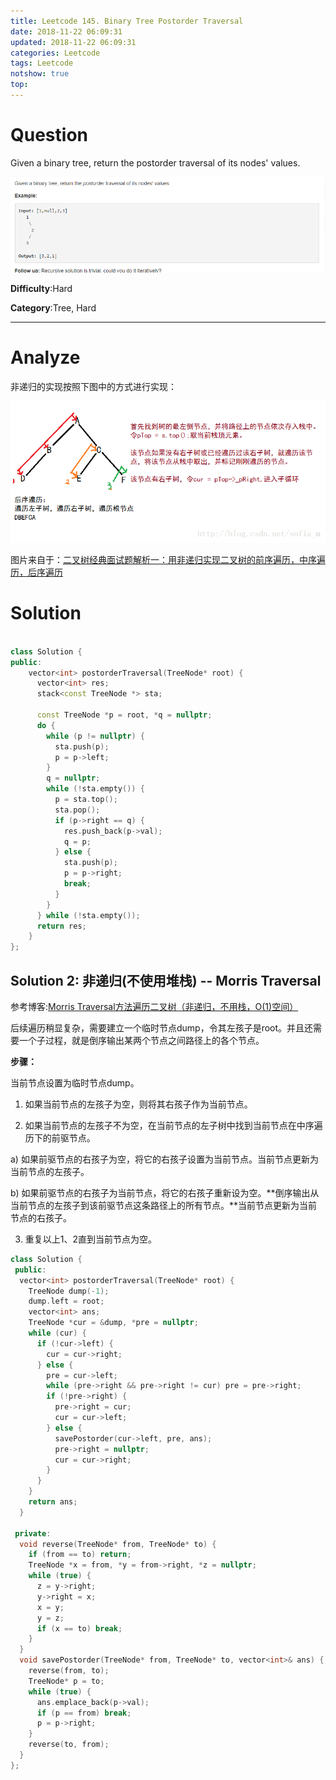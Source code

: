 ```yaml
---
title: Leetcode 145. Binary Tree Postorder Traversal
date: 2018-11-22 06:09:31
updated: 2018-11-22 06:09:31
categories: Leetcode
tags: Leetcode
notshow: true
top:
---
```


# Question

Given a binary tree, return the postorder traversal of its nodes' values.

![](/images/in-post/2018-11-22-Leetcode-145-Binary-Tree-Postorder-Travesal/2018-11-25-23-35-50.png)

**Difficulty**:Hard

**Category**:Tree, Hard

<!-- more -->

------------

# Analyze

非递归的实现按照下图中的方式进行实现：

![](/images/in-post/2018-11-22-Leetcode-145-Binary-Tree-Postorder-Travesal/2018-11-25-23-37-09.png)

图片来自于：[二叉树经典面试题解析一：用非递归实现二叉树的前序遍历，中序遍历，后序遍历](https://blog.csdn.net/sofia_m/article/details/78975165)

# Solution

```cpp

class Solution {
public:
    vector<int> postorderTraversal(TreeNode* root) {
      vector<int> res;
      stack<const TreeNode *> sta;

      const TreeNode *p = root, *q = nullptr;
      do {
        while (p != nullptr) {
          sta.push(p);
          p = p->left;
        }
        q = nullptr;
        while (!sta.empty()) {
          p = sta.top();
          sta.pop();
          if (p->right == q) {
            res.push_back(p->val);
            q = p;
          } else {
            sta.push(p);
            p = p->right;
            break;
          }
        }
      } while (!sta.empty());
      return res;
    }
};
```

## Solution 2: 非递归(不使用堆栈) -- Morris Traversal

参考博客:[Morris Traversal方法遍历二叉树（非递归，不用栈，O(1)空间）](http://www.cnblogs.com/AnnieKim/archive/2013/06/15/morristraversal.html)


后续遍历稍显复杂，需要建立一个临时节点dump，令其左孩子是root。并且还需要一个子过程，就是倒序输出某两个节点之间路径上的各个节点。

**步骤：**

当前节点设置为临时节点dump。

1. 如果当前节点的左孩子为空，则将其右孩子作为当前节点。

2. 如果当前节点的左孩子不为空，在当前节点的左子树中找到当前节点在中序遍历下的前驱节点。

  a) 如果前驱节点的右孩子为空，将它的右孩子设置为当前节点。当前节点更新为当前节点的左孩子。

  b) 如果前驱节点的右孩子为当前节点，将它的右孩子重新设为空。**倒序输出从当前节点的左孩子到该前驱节点这条路径上的所有节点。**当前节点更新为当前节点的右孩子。

3. 重复以上1、2直到当前节点为空。

```cpp
class Solution {
 public:
  vector<int> postorderTraversal(TreeNode* root) {
    TreeNode dump(-1);
    dump.left = root;
    vector<int> ans;
    TreeNode *cur = &dump, *pre = nullptr;
    while (cur) {
      if (!cur->left) {
        cur = cur->right;
      } else {
        pre = cur->left;
        while (pre->right && pre->right != cur) pre = pre->right;
        if (!pre->right) {
          pre->right = cur;
          cur = cur->left;
        } else {
          savePostorder(cur->left, pre, ans);
          pre->right = nullptr;
          cur = cur->right;
        }
      }
    }
    return ans;
  }

 private:
  void reverse(TreeNode* from, TreeNode* to) {
    if (from == to) return;
    TreeNode *x = from, *y = from->right, *z = nullptr;
    while (true) {
      z = y->right;
      y->right = x;
      x = y;
      y = z;
      if (x == to) break;
    }
  }
  void savePostorder(TreeNode* from, TreeNode* to, vector<int>& ans) {
    reverse(from, to);
    TreeNode* p = to;
    while (true) {
      ans.emplace_back(p->val);
      if (p == from) break;
      p = p->right;
    }
    reverse(to, from);
  }
};
```